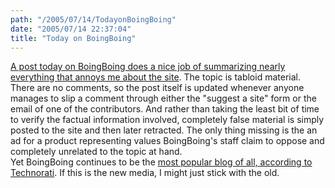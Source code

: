```yaml
---
path: "/2005/07/14/TodayonBoingBoing" 
date: "2005/07/14 22:37:04" 
title: "Today on BoingBoing" 
---
```

<a href="http://www.boingboing.net/2005/07/14/uspto_nixes_trademar.html">A post today on BoingBoing does a nice job of summarizing nearly everything that annoys me about the site</a>. The topic is tabloid material. There are no comments, so the post itself is updated whenever anyone manages to slip a comment through either the "suggest a site" form or the email of one of the contributors. And rather than taking the least bit of time to verify the factual information involved, completely false material is simply posted to the site and then later retracted. The only thing missing is the an ad for a product representing values BoingBoing's staff claim to oppose and completely unrelated to the topic at hand.<br>Yet BoingBoing continues to be the <a href="http://technorati.com/pop/blogs/">most popular blog of all, according to Technorati</a>. If this is the new media, I might just stick with the old.